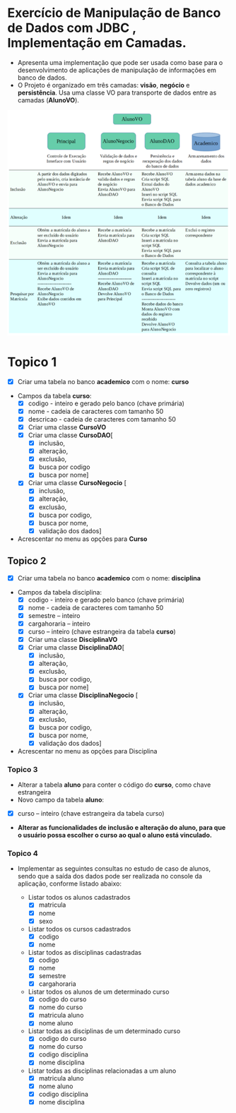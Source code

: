 #   Exercício de Manipulação de Banco de Dados com JDBC , Implementação em Camadas.

-   Apresenta uma implementação que pode ser usada como base para o desenvolvimento de
    aplicações de manipulação de informações em banco de dados. 
-   O Projeto é organizado em três camadas: **visão**, **negócio** e **persistência**. Usa uma classe VO
    para transporte de dados entre as camadas (**AlunoVO**).




![imagem](imagens/CrudAcademico.png)



# Topico 1

-   [x]  Criar uma tabela no banco **academico** com o nome: **curso** 
    
-   Campos da tabela **curso**:
    - [x] codigo - inteiro e gerado pelo banco (chave primária)
    - [x] nome - cadeia de caracteres com tamanho 50
    - [x] descricao - cadeia de caracteres com tamanho 50
    - [x] Criar uma classe **CursoVO**
    - [x] Criar uma classe **CursoDAO**[
        - [x] inclusão, 
        - [x] alteração, 
        - [x] exclusão, 
        - [x] busca por codigo
        - [x] busca por nome]
    - [x] Criar uma classe **CursoNegocio** [
        - [x] inclusão,
        - [x] alteração, 
        - [x] exclusão, 
        - [x] busca por codigo,
        - [x] busca por nome,
        - [x] validação dos dados]
-   Acrescentar no menu as opções para **Curso**

## Topico 2
-   [x] Criar uma tabela no banco **academico** com o nome: **disciplina** 
-   Campos da tabela disciplina:
    - [x] codigo - inteiro e gerado pelo banco (chave primária)
    - [x] nome - cadeia de caracteres com tamanho 50
    - [x] semestre – inteiro
    - [x] cargahoraria – inteiro
    - [x] curso – inteiro (chave estrangeira da tabela **curso**)
    - [x] Criar uma classe **DisciplinaVO**
    - [x] Criar uma classe **DisciplinaDAO**[
        - [x] inclusão, 
        - [x] alteração, 
        - [x] exclusão,
        - [x] busca por codigo,
        - [x] busca por nome]
    - [x] Criar uma classe **DisciplinaNegocio** [
        - [x] inclusão, 
        - [x] alteração, 
        - [x] exclusão, 
        - [x] busca por codigo, 
        - [x] busca por nome, 
        - [x] validação dos dados]
-   Acrescentar no menu as opções para Disciplina

### Topico 3
-   Alterar a tabela **aluno** para conter o código do **curso**, como chave estrangeira
-   Novo campo da tabela **aluno**:
- [x] curso – inteiro (chave estrangeira da tabela curso)
  
- **Alterar as funcionalidades de inclusão e alteração do aluno, para que o usuário possa escolher o curso
ao qual o aluno está vinculado.**




### Topico 4 
-  Implementar as seguintes consultas no estudo de caso de alunos, sendo que a saída dos dados pode
   ser realizada no console da aplicação, conforme listado abaixo:
  
   - Listar todos os alunos cadastrados
        - [x] matricula  
        - [x] nome   
        - [x] sexo   
   - Listar todos os cursos cadastrados
        - [x] codigo
        - [x] nome
   - Listar todos as disciplinas cadastradas
        - [x] codigo
        - [x] nome 
        - [x] semestre
        - [x] cargahoraria
   - Listar todos os alunos de um determinado curso
        - [x] codigo do curso
        - [x] nome do curso
        - [x] matricula aluno 
        - [x] nome aluno
   - Listar todas as disciplinas de um determinado curso
        - [x] codigo do curso
        - [x] nome do curso
        - [x] codigo disciplina 
        - [x] nome disciplina
   - Listar todas as disciplinas relacionadas a um aluno
        - [x] matricula aluno
        - [x] nome aluno
        - [x] codigo disciplina 
        - [x] nome disciplina
